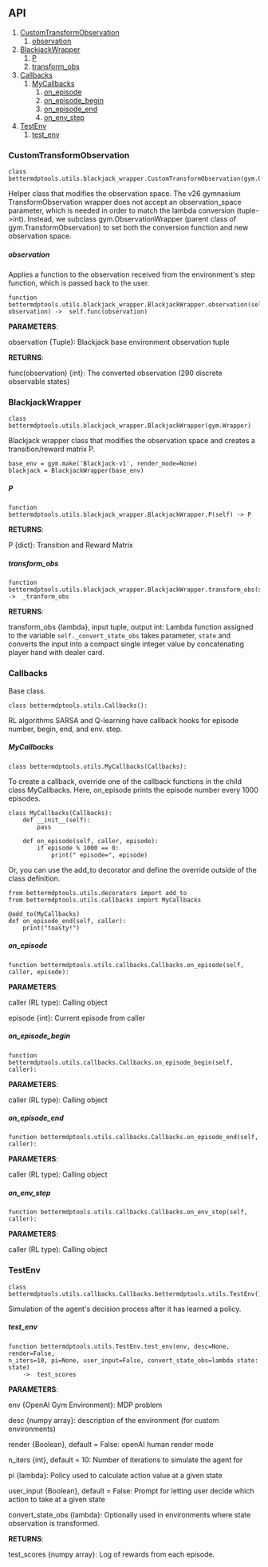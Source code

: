 ## API

1. [CustomTransformObservation](#CustomTransformObservation)
	1. [observation](#observation)
2. [BlackjackWrapper](#BlackjackWrapper)
   1. [P](#P)
   2. [transform_obs](#transform_obs)
3. [Callbacks](#callbacks)		
	1. [MyCallbacks](#mycallbacks)	
		1. [on_episode](#on_episode)
		2. [on_episode_begin](#on_episode_begin)
		3. [on_episode_end](#on_episode_end)
		4. [on_env_step](#on_env_step)
4. [TestEnv](#TestEnv)
   1. [test_env](#test_env)


### CustomTransformObservation 

```
class bettermdptools.utils.blackjack_wrapper.CustomTransformObservation(gym.ObservationWrapper)
```

Helper class that modifies the observation space.  The v26 gymnasium TransformObservation wrapper does not accept an observation_space 
parameter, which is needed in order to match the lambda conversion (tuple->int).  Instead, we subclass gym.ObservationWrapper (parent class of gym.TransformObservation) to set both the conversion function and new observation space.

##### observation

Applies a function to the observation received from the environment's step function, which is passed back to the user.

```
function bettermdptools.utils.blackjack_wrapper.BlackjackWrapper.observation(self, observation) ->  self.func(observation)
```

**PARAMETERS**: 

observation {Tuple}:
	Blackjack base environment observation tuple

**RETURNS**:

func(observation) {int}:
	The converted observation (290 discrete observable states)


### BlackjackWrapper 

```
class bettermdptools.utils.blackjack_wrapper.BlackjackWrapper(gym.Wrapper)
```

Blackjack wrapper class that modifies the observation space and creates a transition/reward matrix P.

```
base_env = gym.make('Blackjack-v1', render_mode=None)
blackjack = BlackjackWrapper(base_env)
```


##### P
```
function bettermdptools.utils.blackjack_wrapper.BlackjackWrapper.P(self) -> P
```

**RETURNS**:

P {dict}:
	Transition and Reward Matrix

##### transform_obs
```
function bettermdptools.utils.blackjack_wrapper.BlackjackWrapper.transform_obs(self) ->  _tranform_obs
```

**RETURNS**:

transform_obs {lambda}, input tuple, output int:
	Lambda function assigned to the variable `self._convert_state_obs` takes parameter, `state` and
	converts the input into a compact single integer value by concatenating player hand with dealer card.

### Callbacks 

Base class. 

```
class bettermdptools.utils.Callbacks():
```
RL algorithms SARSA and Q-learning have callback hooks for episode number, begin, end, and env. step.   

##### MyCallbacks 

```
class bettermdptools.utils.MyCallbacks(Callbacks):
```

To create a callback, override one of the callback functions in the child class MyCallbacks.  Here, on_episode prints the episode number every 1000 episodes.

```
class MyCallbacks(Callbacks):
    def __init__(self):
        pass

    def on_episode(self, caller, episode):
        if episode % 1000 == 0:
            print(" episode=", episode)
```

Or, you can use the add_to decorator and define the override outside of the class definition. 

```
from bettermdptools.utils.decorators import add_to
from bettermdptools.utils.callbacks import MyCallbacks

@add_to(MyCallbacks)
def on_episode_end(self, caller):
	print("toasty!")
```

##### on_episode

```
function bettermdptools.utils.callbacks.Callbacks.on_episode(self, caller, episode):
```

**PARAMETERS**:

caller (RL type):
	Calling object 

episode {int}:
	Current episode from caller 

##### on_episode_begin

```
function bettermdptools.utils.callbacks.Callbacks.on_episode_begin(self, caller):
```

**PARAMETERS**:

caller (RL type):
	Calling object

##### on_episode_end

```
function bettermdptools.utils.callbacks.Callbacks.on_episode_end(self, caller):
```

**PARAMETERS**:

caller (RL type):
	Calling object

##### on_env_step

```
function bettermdptools.utils.callbacks.Callbacks.on_env_step(self, caller):
```

**PARAMETERS**:

caller (RL type):
	Calling object	

### TestEnv 

```
class bettermdptools.utils.callbacks.Callbacks.bettermdptools.utils.TestEnv() 
```

Simulation of the agent's decision process after it has learned a policy.

##### test_env

```
function bettermdptools.utils.TestEnv.test_env(env, desc=None, render=False, 
n_iters=10, pi=None, user_input=False, convert_state_obs=lambda state: state)
	->  test_scores
```

**PARAMETERS**: 

env {OpenAI Gym Environment}:
	MDP problem

desc {numpy array}:
	description of the environment (for custom environments)

render {Boolean}, default = False:
	openAI human render mode

n_iters {int}, default = 10:
	Number of iterations to simulate the agent for

pi {lambda}:
	Policy used to calculate action value at a given state

user_input {Boolean}, default = False:
	Prompt for letting user decide which action to take at a given state

convert_state_obs {lambda}:
	Optionally used in environments where state observation is transformed.

**RETURNS**: 

test_scores {numpy array}:
	Log of rewards from each episode.  
